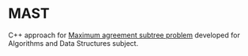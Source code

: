 # MAST
C++ approach for [Maximum agreement subtree problem](https://en.wikipedia.org/wiki/Maximum_agreement_subtree_problem) developed for Algorithms and Data Structures subject.
